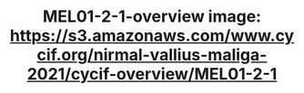 ---
title: "MEL01-2-1-overview
image: https://s3.amazonaws.com/www.cycif.org/nirmal-vallius-maliga-2021/cycif-overview/MEL01-2-1"
layout: osd-exhibit
paper: config-HTA-MELATLAS-1
figure: MEL01-2-1-overview
---